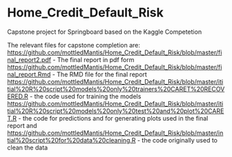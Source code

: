 # Home_Credit_Default_Risk
Capstone project for Springboard based on the Kaggle Competetion

The relevant files for capstone completion are:
https://github.com/mottledMantis/Home_Credit_Default_Risk/blob/master/final_report2.pdf - The final report in pdf form
https://github.com/mottledMantis/Home_Credit_Default_Risk/blob/master/final_report.Rmd - The RMD file for the final report
https://github.com/mottledMantis/Home_Credit_Default_Risk/blob/master/ititial%20R%20script%20models%20only%20trainers%20CARET%20RECOVERED.R - the code used for training the models
https://github.com/mottledMantis/Home_Credit_Default_Risk/blob/master/ititial%20R%20script%20models%20only%20test%20and%20plot%20CARET.R - the code for predictions and for generating plots used in the final report and
https://github.com/mottledMantis/Home_Credit_Default_Risk/blob/master/intial%20script%20for%20data%20cleaning.R - the code originally used to clean the data
